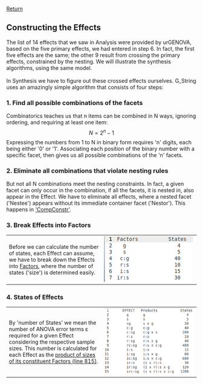 [Return](professionals.md)

## Constructing the Effects ##
The list of 14 effects that we saw in Analysis were provided by urGENOVA, based on the five primary effects, we had entered in step 6. In fact, the first five effects are the same; the other 9 result from crossing the primary effects, constrained by the nesting. We will illustrate the synthesis algorithms, using the same model.<br><br>
In Synthesis we have to figure out these crossed effects ourselves. G_String uses an amazingly simple algorithm that consists of four steps:
### 1. Find all possible combinations of the facets ###
Combinatorics teaches us that n items  can be combined in N ways, ignoring ordering, and requiring at least one item: $$N = 2^{n}-1$$ Expressing the numbers from 1 to N in binary form requires 'n' digits, each being either '0' or '1'. Associating each position of the binary number with a specific facet, then gives us all possible combinations of the 'n' facets.
### 2. Eliminate all combinations that violate nesting rules ###
But not all N combinations meet the nesting constraints. In fact, a given facet can only occur in the combination, if all the facets, it is nested in, also appear in the Effect. We have to eliminate all effects, where a nested facet ('Nestee') appears without its immediate container facet ('Nestor'). This happens in ['CompConstr'](../workbench/GS_L/src/utilities/CompConstrct.java#L65).
### 3. Break Effects into Factors ###
<table><tr><td width = "50%">
Before we can calculate the number of states, each Effect can assume, we have to break down the Effects
into <a href = "../workbench/GS_L/src/utilities/Factor.java#L44">Factors</a>, where the number of states ('size') is determined easily.
</td><td><img src= "img/factors.png"></td></tr></table>

### 4. States of Effects ###
<table><tr><td width = "50%">
By 'number of States' we mean the number of ANOVA error terms &epsilon; required for a given Effect considering the respective sample sizes. This number is calculated for each Effect as the <a href = "../workbench/GS_L/src/model/SampleSizeTree.java"> product of sizes of its constituent Factors (line 815)</a>.
 
</td><td><img src= "img/effects.png"></tr></table>

